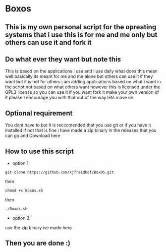 # Boxos

## This is my own personal script for the opreating systems that i use this is for me and me only but others can use it and fork it
## Do what ever they want but note this

This is based on the applications i use and i use daily what does this mean well basically its meant for me and me alone but others 
can use it if they want but it is not for others i am adding applications based on what i want in the script not based on what others want however this is licensed under the GPL3 license so you can use it if you want fork it make your own version of it please I 
encourage you with that out of the way lets move on

## Optional requirement 

You dont have to but it is reccomended that you use git or if you have it installed if not that is fine i have made a zip binary in 
the releases that you can go and Download here 


## How to use this script 

- option 1 

```
git clone https://github.com/kjfreidhof/BoxOS.git
```
then


```
chmod +x Boxos.sh 
```
then

```
./Boxos.sh
```
- option 2 

use the zip binary ive made here 

## Then you are done :)




